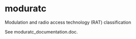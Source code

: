 # moduratc
Modulation and radio access technology (RAT) classification

See moduratc_documentation.doc.
